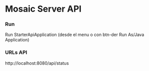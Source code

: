# Mosaic Server API

### Run
Run StarterApiApplication (desde el menu o con btn-der Run As/Java Application)

### URLs API
http://localhost:8080/api/status

